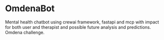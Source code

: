 # OmdenaBot
Mental health chatbot using crewai framework, fastapi and mcp with impact for both user and therapist and possible future analysis and predictions. Omdena challenge.
